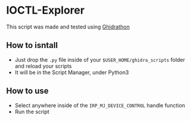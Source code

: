 # IOCTL-Explorer
This script was made and tested using [Ghidrathon](https://github.com/mandiant/Ghidrathon)  

## How to isntall
- Just drop the `.py` file inside of your `$USER_HOME/ghidra_scripts` folder and reload your scripts
- It will be in the Script Manager, under Python3

## How to use
- Select anywhere inside of the `IRP_MJ_DEVICE_CONTROL` handle function
- Run the script

